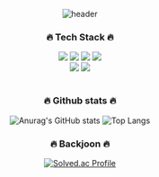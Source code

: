 <div align="center">
 
  ![header](https://capsule-render.vercel.app/api?type=Waving&color=000000&text=songwooseung&fontColor=FFFFFF&animation=fadeIn&fontAlignY=55)

  ###  🔥 Tech Stack 🔥 
  <img src="https://img.shields.io/badge/C-A8B9CC?style=flat&logo=C&logoColor=white">
  <img src="https://img.shields.io/badge/Python-3776AB?style=flat&logo=Python&logoColor=white">
  <img src="https://img.shields.io/badge/MySQL-4479A1?style=flate&logo=MySQL&logoColor=white">
  <img src="https://img.shields.io/badge/HTML5-E34F26?style=flate&logo=HTML5&logoColor=white">
  <br>
  <img src="https://img.shields.io/badge/Notion-000000?style=flat&logo=Notion&logoColor=white">
  <img src="https://img.shields.io/badge/Github-181717?style=flat&logo=Github&logoColor=white">
    
    
  # 
  ### 🔥 Github stats 🔥
  ![Anurag's GitHub stats](https://github-readme-stats.vercel.app/api?username=songwooseung&show_icons=true&theme=tokyonight)
  ![Top Langs](https://github-readme-stats.vercel.app/api/top-langs/?username=songwooseung&layout=compact&theme=tokyonight)
  
  ### 🔥 Backjoon 🔥 
  [![Solved.ac Profile](http://mazassumnida.wtf/api/v2/generate_badge?boj=dntmd2061)](https://solved.ac.dntmd2061)

</div>


